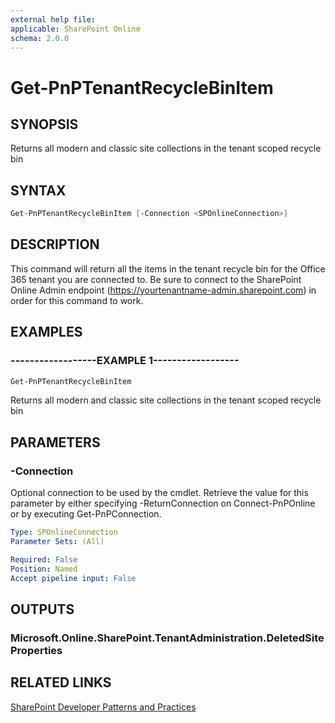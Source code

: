 ```yaml
---
external help file:
applicable: SharePoint Online
schema: 2.0.0
---
```

# Get-PnPTenantRecycleBinItem

## SYNOPSIS
Returns all modern and classic site collections in the tenant scoped recycle bin

## SYNTAX 

```powershell
Get-PnPTenantRecycleBinItem [-Connection <SPOnlineConnection>]
```

## DESCRIPTION
This command will return all the items in the tenant recycle bin for the Office 365 tenant you are connected to. Be sure to connect to the SharePoint Online Admin endpoint (https://yourtenantname-admin.sharepoint.com) in order for this command to work.

## EXAMPLES

### ------------------EXAMPLE 1------------------
```powershell
Get-PnPTenantRecycleBinItem
```

Returns all modern and classic site collections in the tenant scoped recycle bin

## PARAMETERS

### -Connection
Optional connection to be used by the cmdlet. Retrieve the value for this parameter by either specifying -ReturnConnection on Connect-PnPOnline or by executing Get-PnPConnection.

```yaml
Type: SPOnlineConnection
Parameter Sets: (All)

Required: False
Position: Named
Accept pipeline input: False
```

## OUTPUTS

### Microsoft.Online.SharePoint.TenantAdministration.DeletedSiteProperties

## RELATED LINKS

[SharePoint Developer Patterns and Practices](http://aka.ms/sppnp)